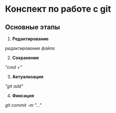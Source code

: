 # **Конспект по работе с git**
## **Основные этапы**
1. **Редактирование**

*редактирование файла*

2. **Сохранение**

*"cmd +"*

3. **Актуализация**

*"git add"*

4. **Фиксация**

*git commit -m "..."*